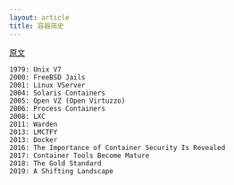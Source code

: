 ```yaml
---
layout: article
title: 容器简史
---
```


[原文](https://blog.aquasec.com/a-brief-history-of-containers-from-1970s-chroot-to-docker-2016)



```
1979: Unix V7
2000: FreeBSD Jails
2001: Linux VServer
2004: Solaris Containers
2005: Open VZ (Open Virtuzzo)
2006: Process Containers
2008: LXC
2011: Warden
2013: LMCTFY
2013: Docker
2016: The Importance of Container Security Is Revealed
2017: Container Tools Become Mature
2018: The Gold Standard
2019: A Shifting Landscape
```



